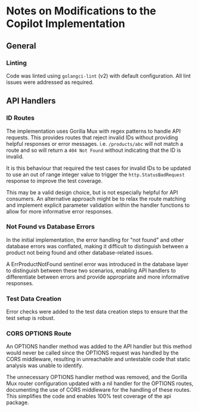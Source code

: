 # Notes on Modifications to the Copilot Implementation

## General

### Linting

Code was linted using `golangci-lint` (v2) with default configuration.  All lint issues were
addressed as required.

## API Handlers

### ID Routes

The implementation uses Gorilla Mux with regex patterns to handle API requests. This provides
routes that reject invalid IDs without providing helpful responses or error messages.  i.e.
`/products/abc` will not match a route and so will return a `404 Not Found` without indicating
that the ID is invalid.

It is this behaviour that required the test cases for invalid IDs to be updated to use an
out of range integer value to trigger the `http.StatusBadRequest` response to improve the
test coverage.

This may be a valid design choice, but is not especially helpful for API consumers. An alternative
approach might be to relax the route matching and implement explicit parameter validation
within the handler functions to allow for more informative error responses.

### Not Found vs Database Errors

In the initial implementation, the error handling for "not found" and other database errors was
conflated, making it difficult to distinguish between a product not being found and other
database-related issues.

A ErrProductNotFound sentinel error was introduced in the database layer to distinguish
between these two scenarios, enabling API handlers to differentiate between errors and
provide appropriate and more informative responses.

### Test Data Creation

Error checks were added to the test data creation steps to ensure that the test setup is robust.

### CORS OPTIONS Route

An OPTIONS handler method was added to the API handler but this method would never be called
since the OPTIONS request was handled by the CORS middleware, resulting in unreachable and
untestable code that static analysis was unable to identify.

The unnecessary OPTIONS handler method was removed, and the Gorilla Mux router configuration
updated with a nil handler for the OPTIONS routes, documenting the use of CORS middleware
for the handling of these routes. This simplifies the code and enables 100% test coverage of
the api package.
